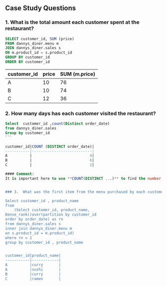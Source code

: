 ## Case Study Questions

### 1. What is the total amount each customer spent at the restaurant?

```SQL
SELECT customer_id, SUM (price)
FROM dannys_diner.menu m 
JOIN dannys_diner.sales s 
ON m.product_id = s.product_id 
GROUP BY customer_id
ORDER BY customer_id 
```


|customer_id |price | SUM (m.price)|
|----------- | ---- | -----------  |
|A           |    10|            76|
|B           |    10|            74|
|C           |    12|            36|


### 2. How many days has each customer visited the restaurant?
````sql
Select  customer_id ,count(Distinct order_date) 
from dannys_diner.sales 
Group by customer_id
```

customer_id|COUNT (DISTINCT order_date)|
-----------|---------------------------|
A          |                          4|
B          |                          6|
C          |                          2|

#### Comment: 
It is important here to use **COUNT(DISTINCT ...)** to find the number of days each customer visited the restaurant. If we don't use **DISTINCT** we might end up with a larger number as customers could visit the restaurant more than once. 


### 3.  What was the first item from the menu purchased by each customer?

Select customer_id , product_name
from 
	(Select customer_id, product_name, 
Dense_rank()over(partition by customer_id 
order by order_date) as rn
from dannys_diner.sales s
inner join dannys_diner.menu m
on s.product_id = m.product_id)
where rn = 1 
group by customer_id , product_name


customer_id|product_name|
-----------|------------|
A          |curry       |
A          |sushi       |
B          |curry       |
C          |ramen       |


